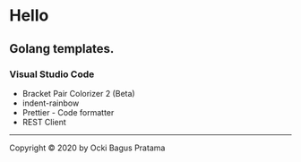 # Hello

## Golang templates.

### Visual Studio Code

- Bracket Pair Colorizer 2 (Beta)
- indent-rainbow
- Prettier - Code formatter
- REST Client

---

Copyright © 2020 by Ocki Bagus Pratama
